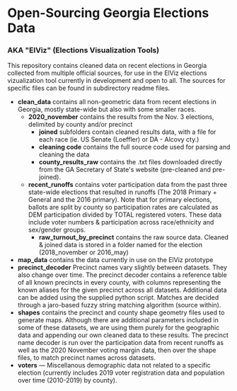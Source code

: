 # Open-Sourcing Georgia Elections Data
### AKA "ElViz" (Elections Visualization Tools)

This repository contains cleaned data on recent elections in Georgia collected from multiple official sources, for use in the ElViz elections vizualization tool currently in development and open to all. The sources for specific files can be found in subdirectory readme files.


- **clean_data** contains all non-geometric data from recent elections in Georgia, mostly state-wide but also with some smaller races.
    - **2020_november** contains the results from the Nov. 3 elections, delimited by county and/or precinct 
        - **joined** subfolders contain cleaned results data, with a file for each race (ie. US Senate (Loeffler) or DA - Alcovy cty.)
        - **cleaning code** contains the full source code used for parsing and cleaning the data
        - **county_results_raw** contains the .txt files downloaded directly from the GA Secretary of State's website (pre-cleaned and pre-joined).
    - **recent_runoffs** contains voter participation data from the past three state-wide elections that resulted in runoffs (The 2018 Primary + General and the 2016 primary). Note that for primary elections, ballots are split by county so participation rates are calculated as DEM participation divided by TOTAL registered voters. These data include voter numbers & participation across race/ethnicity and sex/gender groups. 
        - **raw_turnout_by_precinct** contains the raw source data. Cleaned & joined data is stored in a folder named for the election (2018_november or 2016_may)
- **map_data** contains the data currently in use on the ElViz prototype
- **precinct_decoder** Precinct names vary slightly between datasets. They also change over time. The precinct decoder contains a reference table of all known precincts in every county, with columns representing the known aliases for the given precinct across all datasets. Additional data can be added using the supplied python script. Matches are decided through a jaro-based fuzzy string matching algorithm (source within).
- **shapes** contains the precinct and county shape geometry files used to generate maps. Although there are additional parameters included in some of these datasets, we are using them purely for the geographic data and appending our own cleaned data to these results. The precinct name decoder is run over the participation data from recent runoffs as well as the 2020 November voting margin data, then over the shape files, to match precinct names across datasets. 
- **voters** — Miscellanous demographic data not related to a specific election (currently includes 2019 voter registration data and population over time (2010-2019) by county).
